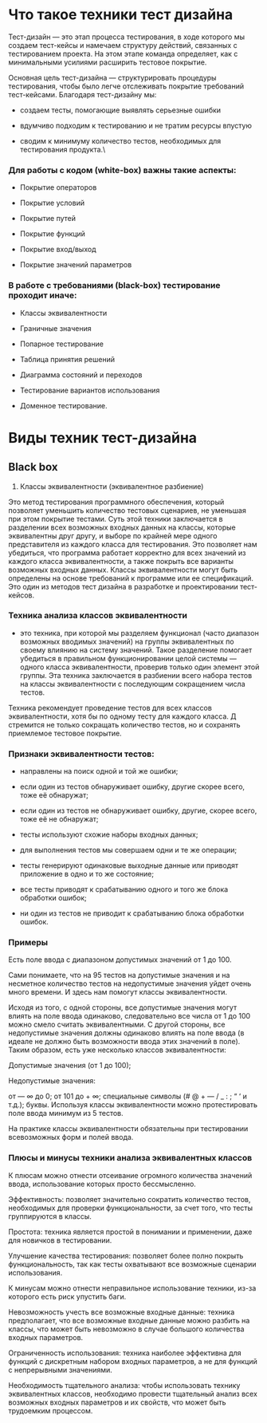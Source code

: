 # Что такое техники тест дизайна
Тест-дизайн — это этап процесса тестирования, в ходе которого мы создаем тест-кейсы и намечаем структуру действий, связанных с тестированием проекта. На этом этапе команда определяет, как с минимальными усилиями расширить тестовое покрытие.


Основная цель тест-дизайна — структурировать процедуры тестирования, чтобы было легче отслеживать покрытие требований тест-кейсами. Благодаря тест-дизайну мы:

- создаем тесты, помогающие выявлять серьезные ошибки

- вдумчиво подходим к тестированию и не тратим ресурсы впустую

- сводим к минимуму количество тестов, необходимых для тестирования продукта.\

### Для работы с кодом (white-box) важны такие аспекты:

- Покрытие операторов

- Покрытие условий

- Покрытие путей

- Покрытие функций

- Покрытие вход/выход

- Покрытие значений параметров

### В работе с требованиями (black-box) тестирование проходит иначе:

- Классы эквивалентности

- Граничные значения

- Попарное тестирование

- Таблица принятия решений

- Диаграмма состояний и переходов

- Тестирование вариантов использования

- Доменное тестирование.

# Виды техник тест-дизайна
 
## Black box
 
1. Классы эквивалентности (эквивалентное разбиение)

 Это метод тестирования программного обеспечения, который позволяет уменьшить количество тестовых сценариев, не уменьшая при этом покрытие тестами. Суть этой техники заключается в разделении всех возможных входных данных на классы, которые эквивалентны друг другу, и выборе по крайней мере одного представителя из каждого класса для тестирования. Это позволяет нам убедиться, что программа работает корректно для всех значений из каждого класса эквивалентности, а также покрыть все варианты возможных входных данных. Классы эквивалентности могут быть определены на основе требований к программе или ее спецификаций. Это один из методов тест дизайна в разработке и проектировании тест-кейсов.
 
 ### Техника анализа классов эквивалентности
 - это техника, при которой мы разделяем функционал (часто диапазон возможных вводимых значений) на группы эквивалентных по своему влиянию на систему значений. Такое разделение помогает убедиться в правильном функционировании целой системы — одного класса эквивалентности, проверив только один элемент этой группы. Эта техника заключается в разбиении всего набора тестов на классы эквивалентности с последующим сокращением числа тестов.

Техника рекомендует проведение тестов для всех классов эквивалентности, хотя бы по одному тесту для каждого класса. Д стремится не только сокращать количество тестов, но и сохранять приемлемое тестовое покрытие.


### Признаки эквивалентности тестов:

- направлены на поиск одной и той же ошибки;

- если один из тестов обнаруживает ошибку, другие скорее всего, тоже её обнаружат;

- если один из тестов не обнаруживает ошибку, другие, скорее всего, тоже её не обнаружат;

- тесты используют схожие наборы входных данных;

- для выполнения тестов мы совершаем одни и те же операции;

- тесты генерируют одинаковые выходные данные или приводят приложение в одно и то же состояние;

- все тесты приводят к срабатыванию одного и того же блока обработки ошибок;

- ни один из тестов не приводит к срабатыванию блока обработки ошибок.

### Примеры

Есть поле ввода с диапазоном допустимых значений от 1 до 100.

Сами понимаете, что на 95 тестов на допустимые значения и на несметное количество тестов на недопустимые значения уйдет очень много времени. И здесь нам помогут классы эквивалентности.


Исходя из того, с одной стороны, все допустимые значения могут влиять на поле ввода одинаково, следовательно все числа от 1 до 100 можно смело считать эквивалентными. С другой стороны, все недопустимые значения должны одинаково влиять на поле ввода (в идеале не должно быть возможности ввода этих значений в поле). Таким образом, есть уже несколько классов эквивалентности:

Допустимые значения (от 1 до 100);

Недопустимые значения:

от — ∞  до 0;
от 101 до + ∞;
специальные символы (# @ + — / _  : ; “ ‘ и т.д.);
буквы.
Используя классы эквивалентности можно протестировать поле ввода минимум из 5 тестов.

На практике классы эквивалентности обязательны при тестировании всевозможных форм и полей ввода.


###  Плюсы и минусы техники  анализа эквивалентных классов
К плюсам можно отнести отсеивание огромного количества значений ввода, использование которых просто бессмысленно.

Эффективность: позволяет значительно сократить количество тестов, необходимых для проверки функциональности, за счет того, что тесты группируются в классы.


Простота: техника является простой в понимании и применении, даже для новичков в тестировании.

Улучшение качества тестирования: позволяет более полно покрыть функциональность, так как тесты охватывают все возможные сценарии использования.

К минусам можно отнести неправильное использование техники, из-за которого есть риск упустить баги.

Невозможность учесть все возможные входные данные: техника предполагает, что все возможные входные данные можно разбить на классы, что может быть невозможно в случае большого количества входных параметров.

Ограниченность использования: техника наиболее эффективна для функций с дискретным набором входных параметров, а не для функций с непрерывными значениями.

Необходимость тщательного анализа: чтобы использовать технику эквивалентных классов, необходимо провести тщательный анализ всех возможных входных параметров и их свойств, что может быть трудоемким процессом.
